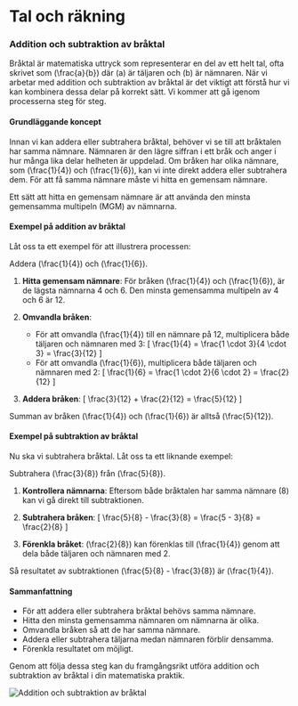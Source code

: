 # Tal och räkning

### Addition och subtraktion av bråktal

Bråktal är matematiska uttryck som representerar en del av ett helt tal, ofta skrivet som \(\frac{a}{b}\) där \(a\) är täljaren och \(b\) är nämnaren. När vi arbetar med addition och subtraktion av bråktal är det viktigt att förstå hur vi kan kombinera dessa delar på korrekt sätt. Vi kommer att gå igenom processerna steg för steg.

#### Grundläggande koncept

Innan vi kan addera eller subtrahera bråktal, behöver vi se till att bråktalen har samma nämnare. Nämnaren är den lägre siffran i ett bråk och anger i hur många lika delar helheten är uppdelad. Om bråken har olika nämnare, som \(\frac{1}{4}\) och \(\frac{1}{6}\), kan vi inte direkt addera eller subtrahera dem. För att få samma nämnare måste vi hitta en gemensam nämnare.

Ett sätt att hitta en gemensam nämnare är att använda den minsta gemensamma multipeln (MGM) av nämnarna.

#### Exempel på addition av bråktal

Låt oss ta ett exempel för att illustrera processen:

Addera \(\frac{1}{4}\) och \(\frac{1}{6}\).

1. **Hitta gemensam nämnare**: För bråken \(\frac{1}{4}\) och \(\frac{1}{6}\), är de lägsta nämnarna 4 och 6. Den minsta gemensamma multipeln av 4 och 6 är 12.

2. **Omvandla bråken**:
   - För att omvandla \(\frac{1}{4}\) till en nämnare på 12, multiplicera både täljaren och nämnaren med 3:
     \[
     \frac{1}{4} = \frac{1 \cdot 3}{4 \cdot 3} = \frac{3}{12}
     \]
   - För att omvandla \(\frac{1}{6}\), multiplicera både täljaren och nämnaren med 2:
     \[
     \frac{1}{6} = \frac{1 \cdot 2}{6 \cdot 2} = \frac{2}{12}
     \]

3. **Addera bråken**:
   \[
   \frac{3}{12} + \frac{2}{12} = \frac{5}{12}
   \]

Summan av bråken \(\frac{1}{4}\) och \(\frac{1}{6}\) är alltså \(\frac{5}{12}\).

#### Exempel på subtraktion av bråktal

Nu ska vi subtrahera bråktal. Låt oss ta ett liknande exempel:

Subtrahera \(\frac{3}{8}\) från \(\frac{5}{8}\).

1. **Kontrollera nämnarna**: Eftersom både bråktalen har samma nämnare (8) kan vi gå direkt till subtraktionen.

2. **Subtrahera bråken**:
   \[
   \frac{5}{8} - \frac{3}{8} = \frac{5 - 3}{8} = \frac{2}{8}
   \]

3. **Förenkla bråket**: \(\frac{2}{8}\) kan förenklas till \(\frac{1}{4}\) genom att dela både täljaren och nämnaren med 2.

Så resultatet av subtraktionen \(\frac{5}{8} - \frac{3}{8}\) är \(\frac{1}{4}\).

#### Sammanfattning

- För att addera eller subtrahera bråktal behövs samma nämnare.
- Hitta den minsta gemensamma nämnaren om nämnarna är olika.
- Omvandla bråken så att de har samma nämnare.
- Addera eller subtrahera täljarna medan nämnaren förblir densamma.
- Förenkla resultatet om möjligt.

Genom att följa dessa steg kan du framgångsrikt utföra addition och subtraktion av bråktal i din matematiska praktik. 

![Addition och subtraktion av bråktal](addition_och_subtraktion_av_braktal.png)